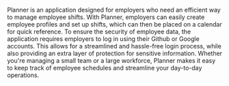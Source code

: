 Planner is an application designed for employers who need an efficient way to manage employee shifts. With Planner, employers can easily create employee profiles and set up shifts, which can then be placed on a calendar for quick reference. To ensure the security of employee data, the application requires employers to log in using their Github or Google accounts. This allows for a streamlined and hassle-free login process, while also providing an extra layer of protection for sensitive information. Whether you're managing a small team or a large workforce, Planner makes it easy to keep track of employee schedules and streamline your day-to-day operations.
